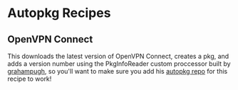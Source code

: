 # Autopkg Recipes

## OpenVPN Connect
This downloads the latest version of OpenVPN Connect, creates a pkg, and adds a version number using the PkgInfoReader custom proccessor built by [grahampugh](http://github.com/grahampugh), so you'll want to make sure you add his [autopkg repo](https://github.com/autopkg/grahampugh-recipes) for this recipe to work!
